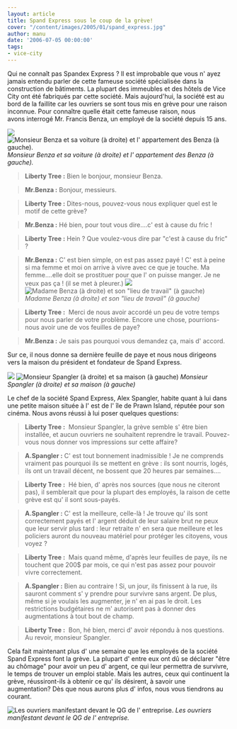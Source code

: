 ```yaml
---
layout: article
title: Spand Express sous le coup de la grève!
cover: "/content/images/2005/01/spand_express.jpg"
author: manu
date: '2006-07-05 00:00:00'
tags:
- vice-city
---
```


Qui ne connaît pas Spandex Express ? Il est improbable que vous n' ayez jamais entendu parler de cette fameuse société spécialisée dans la construction de bâtiments. La plupart des immeubles et des hôtels de Vice City ont été fabriqués par cette société. Mais aujourd'hui, la société est au bord de la faillite car les ouvriers se sont tous mis en grève pour une raison inconnue. Pour connaître quelle était cette fameuse raison, nous avons&nbsp;interrogé Mr. Francis Benza, un employé de la société depuis 15 ans.

![](/content/images/2005/01/maison_de_Spangler.jpg)
![Monsieur Benza et sa voiture (à droite) et l' appartement des Benza (à gauche).](/content/images/2005/01/Mr_Benza_et_sa_voiture.jpg)
_Monsieur Benza et sa voiture (à droite) et l' appartement des Benza (à gauche)._

> **Liberty Tree :** Bien le bonjour, monsieur Benza.

> **Mr.Benza :** Bonjour, messieurs.

> **Liberty Tree :** Dites-nous, pouvez-vous nous expliquer quel est le motif de cette grève?

> **Mr.Benza :** Hé bien, pour tout vous dire....c' est à cause du fric !

> **Liberty Tree :** Hein ? Que voulez-vous dire par "c'est à cause du fric" ?

> **Mr.Benza :** C' est bien simple, on est pas assez payé ! C' est à peine si ma femme et moi on arrive à vivre avec ce que je touche. Ma femme....elle doit se prostituer pour que l' on puisse manger. Je ne veux pas ça ! (il se met à pleurer.)
![](/content/images/2005/01/travail_de_Mme_Benza.jpg)
![Madame Benza (à droite) et son "lieu de travail" (à gauche)](/content/images/2005/01/Mme_Benza.jpg)
_Madame Benza (à droite) et son "lieu de travail" (à gauche)_

> **Liberty Tree :** &nbsp;Merci de nous avoir accordé un peu de votre temps pour nous parler de votre problème. Encore une chose, pourrions-nous avoir une de vos feuilles de paye?

> **Mr.Benza :** Je sais pas pourquoi vous demandez ça, mais d' accord.

Sur ce, il nous donne sa dernière feuille de paye et nous nous dirigeons vers la maison du président et fondateur de Spand Express.

![](/content/images/2005/01/maison_des_Benza.jpg)
![Monsieur Spangler (à droite) et sa maison (à gauche)](/content/images/2005/01/Mr_Spangler.jpg)
_Monsieur Spangler (à droite) et sa maison (à gauche)_

Le chef de la société Spand Express, Alex Spangler, habite quant à lui dans une petite maison située à l' est de l' île de Prawn Island, réputée pour son cinéma. Nous avons réussi à lui poser quelques questions:

> **Liberty Tree :** &nbsp;Monsieur Spangler, la grève semble s' être bien installée, et aucun ouvriers ne souhaitent reprendre le travail. Pouvez-vous nous donner vos impressions sur cette affaire?

> **A.Spangler :** C' est tout bonnement inadmissible ! Je ne comprends vraiment pas pourquoi ils se mettent en grève : ils sont nourris, logés, ils ont un travail décent, ne bossent que 20 heures par semaines....

> **Liberty Tree :** &nbsp;Hé bien, d' après nos sources (que nous ne citeront pas), il semblerait que pour la plupart des employés, la raison de cette grève est qu' il sont sous-payés.

> **A.Spangler :** C' est la meilleure, celle-là ! Je trouve qu' ils sont correctement payés et l' argent déduit de leur salaire brut ne peux que leur servir plus tard : leur retraite n' en sera que meilleure et les policiers auront du nouveau matériel pour protéger les citoyens, vous voyez ?

> **Liberty Tree :** &nbsp;Mais quand même, d'après leur feuilles de paye, ils ne touchent que 200$ par mois, ce qui n'est pas assez pour pouvoir vivre correctement.

> **A.Spangler :** Bien au contraire ! Si, un jour, ils finissent à la rue, ils sauront comment s' y prendre pour survivre sans argent. De plus, même si je voulais les augmenter, je n' en ai pas le droit. Les restrictions budgétaires ne m' autorisent pas à donner des augmentations à tout bout de champ.

> **Liberty Tree :** &nbsp;Bon, hé bien, merci d' avoir répondu à nos questions. Au revoir, monsieur Spangler.

Cela fait maintenant plus d' une semaine que les employés de la société Spand Express font la grève. La plupart d' entre eux ont dû se déclarer "être au chômage" pour avoir un peu d' argent, ce qui leur permettra de survivre, le temps de trouver un emploi stable. Mais les autres, ceux qui continuent la grève, réussiront-ils à obtenir ce qu' ils désirent, à savoir une augmentation? Dès que nous aurons plus d' infos, nous vous tiendrons au courant.

![Les ouvriers manifestant devant le QG de l' entreprise.](/content/images/2005/01/manifestation.jpg)
_Les ouvriers manifestant devant le QG de l' entreprise._